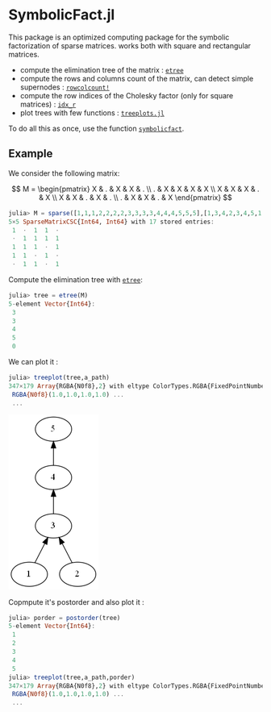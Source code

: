 # SymbolicFact.jl

This package is an optimized computing package for the symbolic factorization of sparse matrices. works both with square and rectangular matrices.

- compute the elimination tree of the matrix : [`etree`](src/etree.jl)
- compute the rows and columns count of the matrix, can detect simple supernodes : [`rowcolcount!`](src/rowcolcount!.jl)
- compute the row indices of the Cholesky factor (only for square matrices) : [`idx_r`](src/idx_r.jl)
- plot trees with few functions : [`treeplots.jl`](src/treeplots.jl)

To do all this as once, use the function [`symbolicfact`](src/SymbolicFact.jl).

## Example
We consider the following matrix:

$$
 M =
\begin{pmatrix} 
  X & . & X & X & . \\
  . & X & X & X & X \\
  X & X & X & . & X \\
  X & X & . & X & . \\
  . & X & X & . & X
\end{pmatrix}
$$

```julia
julia> M = sparse([1,1,1,2,2,2,2,3,3,3,3,4,4,4,5,5,5],[1,3,4,2,3,4,5,1,2,3,5,1,2,4,2,3,5],ones(Int,17))
5×5 SparseMatrixCSC{Int64, Int64} with 17 stored entries:
 1  ⋅  1  1  ⋅
 ⋅  1  1  1  1
 1  1  1  ⋅  1
 1  1  ⋅  1  ⋅
 ⋅  1  1  ⋅  1
```
Compute the elimination tree with [`etree`](src/etree.jl):
```julia
julia> tree = etree(M)
5-element Vector{Int64}:
 3
 3
 4
 5
 0
```
We can plot it : 
```julia
julia> treeplot(tree,a_path)
347×179 Array{RGBA{N0f8},2} with eltype ColorTypes.RGBA{FixedPointNumbers.N0f8}:
 RGBA{N0f8}(1.0,1.0,1.0,1.0) ...
 ...
```
 ![elimination tree of M](/img/pippo.png)

Copmpute it's postorder and also plot it :
```julia
julia> porder = postorder(tree)
5-element Vector{Int64}:
 1
 2
 3
 4
 5
julia> treeplot(tree,a_path,porder)
347×179 Array{RGBA{N0f8},2} with eltype ColorTypes.RGBA{FixedPointNumbers.N0f8}:
 RGBA{N0f8}(1.0,1.0,1.0,1.0) ...
 ... 
```
 
